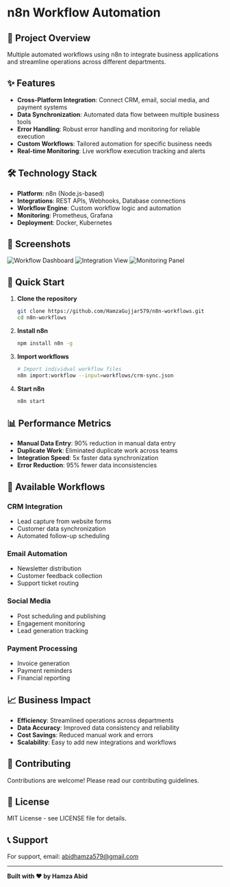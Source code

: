 # n8n Workflow Automation

## 🔄 Project Overview

Multiple automated workflows using n8n to integrate business applications and streamline operations across different departments.

## ✨ Features

- **Cross-Platform Integration**: Connect CRM, email, social media, and payment systems
- **Data Synchronization**: Automated data flow between multiple business tools
- **Error Handling**: Robust error handling and monitoring for reliable execution
- **Custom Workflows**: Tailored automation for specific business needs
- **Real-time Monitoring**: Live workflow execution tracking and alerts

## 🛠️ Technology Stack

- **Platform**: n8n (Node.js-based)
- **Integrations**: REST APIs, Webhooks, Database connections
- **Workflow Engine**: Custom workflow logic and automation
- **Monitoring**: Prometheus, Grafana
- **Deployment**: Docker, Kubernetes

## 🔗 Screenshots

![Workflow Dashboard](screenshots/workflow-dashboard.png)
![Integration View](screenshots/integrations.png)
![Monitoring Panel](screenshots/monitoring.png)

## 🚀 Quick Start

1. **Clone the repository**
   ```bash
   git clone https://github.com/HamzaGujjar579/n8n-workflows.git
   cd n8n-workflows
   ```

2. **Install n8n**
   ```bash
   npm install n8n -g
   ```

3. **Import workflows**
   ```bash
   # Import individual workflow files
   n8n import:workflow --input=workflows/crm-sync.json
   ```

4. **Start n8n**
   ```bash
   n8n start
   ```

## 📊 Performance Metrics

- **Manual Data Entry**: 90% reduction in manual data entry
- **Duplicate Work**: Eliminated duplicate work across teams
- **Integration Speed**: 5x faster data synchronization
- **Error Reduction**: 95% fewer data inconsistencies

## 🔧 Available Workflows

### CRM Integration
- Lead capture from website forms
- Customer data synchronization
- Automated follow-up scheduling

### Email Automation
- Newsletter distribution
- Customer feedback collection
- Support ticket routing

### Social Media
- Post scheduling and publishing
- Engagement monitoring
- Lead generation tracking

### Payment Processing
- Invoice generation
- Payment reminders
- Financial reporting

## 📈 Business Impact

- **Efficiency**: Streamlined operations across departments
- **Data Accuracy**: Improved data consistency and reliability
- **Cost Savings**: Reduced manual work and errors
- **Scalability**: Easy to add new integrations and workflows

## 🤝 Contributing

Contributions are welcome! Please read our contributing guidelines.

## 📄 License

MIT License - see LICENSE file for details.

## 📞 Support

For support, email: abidhamza579@gmail.com

---

**Built with ❤️ by Hamza Abid**
